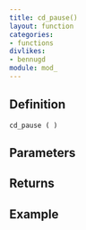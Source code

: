 ```yaml
---
title: cd_pause()
layout: function
categories:
- functions
divlikes:
- bennugd
module: mod_
---
```


## Definition

    cd_pause ( )

## Parameters

## Returns

## Example
